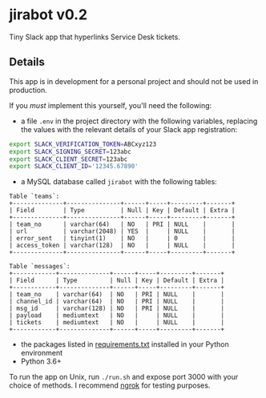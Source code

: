 # jirabot v0.2
Tiny Slack app that hyperlinks Service Desk tickets.

## Details
This app is in development for a personal project and should not be used in production.

If you *must* implement this yourself, you'll need the following:

* a file `.env` in the project directory with the following variables, replacing the values with the relevant details of your Slack app registration:
```sh
export SLACK_VERIFICATION_TOKEN=ABCxyz123
export SLACK_SIGNING_SECRET=123abc
export SLACK_CLIENT_SECRET=123abc
export SLACK_CLIENT_ID='12345.67890'
```

* a MySQL database called `jirabot` with the following tables:
```
Table `teams`:
+--------------+---------------+------+-----+---------+-------+
| Field        | Type          | Null | Key | Default | Extra |
+--------------+---------------+------+-----+---------+-------+
| team_no      | varchar(64)   | NO   | PRI | NULL    |       |
| url          | varchar(2048) | YES  |     | NULL    |       |
| error_sent   | tinyint(1)    | NO   |     | 0       |       |
| access_token | varchar(128)  | NO   |     | NULL    |       |
+--------------+---------------+------+-----+---------+-------+
```
```
Table `messages`:
+------------+--------------+------+-----+---------+-------+
| Field      | Type         | Null | Key | Default | Extra |
+------------+--------------+------+-----+---------+-------+
| team_no    | varchar(64)  | NO   | PRI | NULL    |       |
| channel_id | varchar(64)  | NO   | PRI | NULL    |       |
| msg_id     | varchar(128) | NO   | PRI | NULL    |       |
| payload    | mediumtext   | NO   |     | NULL    |       |
| tickets    | mediumtext   | NO   |     | NULL    |       |
+------------+--------------+------+-----+---------+-------+
```
* the packages listed in [requirements.txt](requirements.txt) installed in your Python environment
* Python 3.6+

To run the app on Unix, run `./run.sh` and expose port 3000 with your choice of methods. I recommend [ngrok](https://ngrok.com/) for testing purposes.